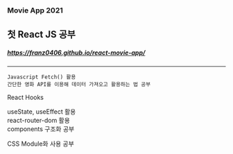 ### Movie App 2021

첫 React JS 공부
---
##### https://franz0406.github.io/react-movie-app/
___
```
Javascript Fetch() 활용
간단한 영화 API를 이용해 데이터 가져오고 활용하는 법 공부 
```

React Hooks


  useState, useEffect 활용  
  react-router-dom 활용  
  components 구조화 공부  
  

CSS Module화 사용 공부


